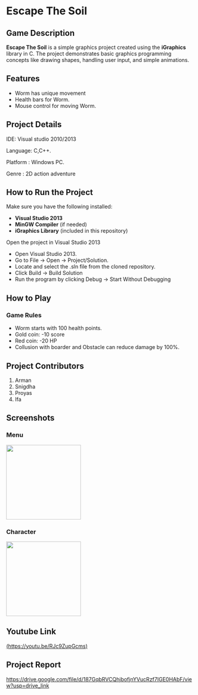 # Escape The Soil

## Game Description

**Escape The Soil** is a simple graphics project created using the **iGraphics** library in C. The project demonstrates basic graphics programming concepts like drawing shapes, handling user input, and simple animations.

## Features
- Worm has unique movement
- Health bars for Worm.
- Mouse control for moving Worm.




## Project Details
IDE: Visual studio 2010/2013

Language: C,C++.

Platform : Windows PC.

Genre : 2D action adventure


## How to Run the Project

Make sure you have the following installed:
- **Visual Studio 2013**
- **MinGW Compiler** (if needed)
- **iGraphics Library** (included in this repository)


Open the project in Visual Studio 2013
- Open Visual Studio 2013.
- Go to File → Open → Project/Solution.
- Locate and select the .sln file from the cloned repository.
- Click Build → Build Solution
- Run the program by clicking Debug → Start Without Debugging


## How to Play



### **Game Rules**

- Worm starts with 100 health points.
- Gold coin: -10 score
- Red coin: -20 HP
- Collusion with boarder and Obstacle can reduce damage by 100%.


## Project Contributors

1. Arman
2. Snigdha
3. Proyas
4. Ifa


## Screenshots

### **Menu**
<img src="https://github.com/user-attachments/assets/812b978b-b4f9-4cc2-8116-067f85e943bd" width="200" height="200">

### **Character**
<img src="https://github.com/user-attachments/assets/5c8a5fbb-6ebf-48cd-bff0-8235e79d9773" width="200" height="200">

## Youtube Link
[(https://youtu.be/RJc9ZupGcms)](https://youtu.be/RJc9ZupGcms)

## Project Report
https://drive.google.com/file/d/187GqbRVCQhjbofjnYVucRzf7IGE0HAbF/view?usp=drive_link
